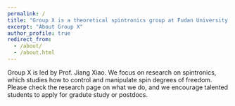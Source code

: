 ```yaml
---
permalink: /
title: "Group X is a theoretical spintronics group at Fudan University."
excerpt: "About Group X"
author_profile: true
redirect_from: 
  - /about/
  - /about.html
---
```


Group X is led by Prof. Jiang Xiao. We focus on research on spintronics, which studies how to control and manipulate spin degrees of freedom. Please check the research page on what we do, and we encourage talented students to apply for gradute study or postdocs.